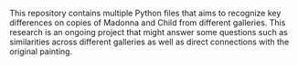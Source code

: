 This repository contains multiple Python files that aims to recognize key differences on copies of Madonna and Child from different galleries. This research is an ongoing project that might answer some questions such as similarities across different galleries as well as direct connections with the original painting. 
